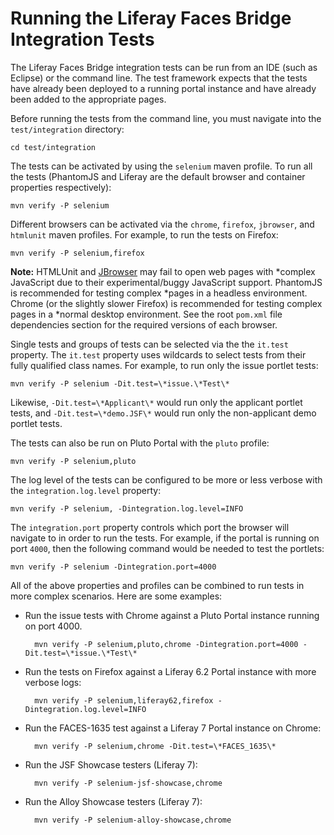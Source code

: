 # Running the Liferay Faces Bridge Integration Tests

The Liferay Faces Bridge integration tests can be run from an IDE (such as Eclipse) or the command line. The test
framework expects that the tests have already been deployed to a running portal instance and have already been added to
the appropriate pages.

Before running the tests from the command line, you must navigate into the `test/integration` directory:

	cd test/integration

The tests can be activated by using the `selenium` maven profile. To run all the tests (PhantomJS and Liferay are the
default browser and container properties respectively):

	mvn verify -P selenium

Different browsers can be activated via the `chrome`, `firefox`, `jbrowser`, and `htmlunit` maven profiles. For example,
to run the tests on Firefox:

	mvn verify -P selenium,firefox

**Note:** HTMLUnit and [JBrowser](https://github.com/MachinePublishers/jBrowserDriver) may fail to open web pages with
*complex JavaScript due to their experimental/buggy JavaScript support. PhantomJS is recommended for testing complex
*pages in a headless environment. Chrome (or the slightly slower Firefox) is recommended for testing complex pages in a
*normal desktop environment. See the root `pom.xml` file dependencies section for the required versions of each browser.

Single tests and groups of tests can be selected via the the `it.test` property. The `it.test` property uses wildcards
to select tests from their fully qualified class names. For example, to run only the issue portlet tests:

	mvn verify -P selenium -Dit.test=\*issue.\*Test\*

Likewise, `-Dit.test=\*Applicant\*` would run only the applicant portlet tests, and `-Dit.test=\*demo.JSF\*` would run
only the non-applicant demo portlet tests.

The tests can also be run on Pluto Portal with the `pluto` profile:

    mvn verify -P selenium,pluto

The log level of the tests can be configured to be more or less verbose with the `integration.log.level` property:

    mvn verify -P selenium, -Dintegration.log.level=INFO

The `integration.port` property controls which port the browser will navigate to in order to run the tests. For example,
if the portal is running on port `4000`, then the following command would be needed to test the portlets:

    mvn verify -P selenium -Dintegration.port=4000

All of the above properties and profiles can be combined to run tests in more complex scenarios. Here are some examples:

- Run the issue tests with Chrome against a Pluto Portal instance running on port 4000.
 
		mvn verify -P selenium,pluto,chrome -Dintegration.port=4000 -Dit.test=\*issue.\*Test\*

- Run the tests on Firefox against a Liferay 6.2 Portal instance with more verbose logs:

		mvn verify -P selenium,liferay62,firefox -Dintegration.log.level=INFO

- Run the FACES-1635 test against a Liferay 7 Portal instance on Chrome:

		mvn verify -P selenium,chrome -Dit.test=\*FACES_1635\*

- Run the JSF Showcase testers (Liferay 7):

        mvn verify -P selenium-jsf-showcase,chrome

- Run the Alloy Showcase testers (Liferay 7):

        mvn verify -P selenium-alloy-showcase,chrome
